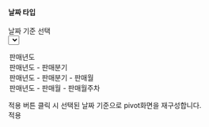 #### 날짜 타입

날짜 기준 선택<br/>
<select id="typeList">
  <option value="type1">판매년도</option>
  <option value="type2">판매년도 - 판매분기</option>
  <option value="type3">판매년도 - 판매분기 - 판매월</option>
  <option value="type4">판매년도 - 판매월 - 판매월주차</option>
</select>


적용 버튼 클릭 시 선택된 날짜 기준으로 pivot화면을 재구성합니다.<br/>
<a class="btn primary small round lowercase" id="btnSetPivotFields">적용</a>

<script>
$('#btnSetPivotFields').click(function() {
	var typeValue = $("#typeList").val();     
	if (typeValue == "type1") {
	    pivot.setPivotFields({
		    columns: ["판매년도"],
		    rows: ["국가","브랜드명"],
		    values: [{
		        name: "차량가격",
		        expression: "sum"
		    }, {
		        name: "판매수량",
		        expression: "sum"
		    }]
		});
	}else if(typeValue == "type2"){
		pivot.setPivotFields({
		    columns: ["판매년도","판매분기"],
		    rows: ["국가","브랜드명"],
		    values: [{
		        name: "차량가격",
		        expression: "sum"
		    }, {
		        name: "판매수량",
		        expression: "sum"
		    }]
		});
	}else if(typeValue == "type3"){
		pivot.setPivotFields({
		    columns: ["판매년도","판매분기","판매월"],
		    rows: ["국가","브랜드명"],
		    values: [{
		        name: "차량가격",
		        expression: "sum"
		    }, {
		        name: "판매수량",
		        expression: "sum"
		    }]
		});
	}else if(typeValue == "type4"){
		pivot.setPivotFields({
		    columns: ["판매년도","판매월","판매월주차"],
		    rows: ["국가","브랜드명"],
		    values: [{
		        name: "차량가격",
		        expression: "sum"
		    }, {
		        name: "판매수량",
		        expression: "sum"
		    }]
		});
	}
});

/*
$('#btnSetPivotFields1').click(function() {
	pivot.setPivotFields({
	    columns: ["판매년도"],
	    rows: ["국가","브랜드명"],
	    values: [{
	        name: "차량가격",
	        expression: "sum"
	    }, {
	        name: "판매수량",
	        expression: "sum"
	    }]
	});
});
$('#btnSetPivotFields2').click(function() {
	pivot.setPivotFields({
	    columns: ["판매년도","판매분기"],
	    rows: ["국가","브랜드명"],
	    values: [{
	        name: "차량가격",
	        expression: "sum"
	    }, {
	        name: "판매수량",
	        expression: "sum"
	    }]
	});
});
$('#btnSetPivotFields3').click(function() {
	pivot.setPivotFields({
	    columns: ["판매년도","판매분기","판매월"],
	    rows: ["국가","브랜드명"],
	    values: [{
	        name: "차량가격",
	        expression: "sum"
	    }, {
	        name: "판매수량",
	        expression: "sum"
	    }]
	});
});
$('#btnSetPivotFields4').click(function() {
	pivot.setPivotFields({
	    columns: ["판매년도","판매분기","판매월","판매월주차"],
	    rows: ["국가","브랜드명"],
	    values: [{
	        name: "차량가격",
	        expression: "sum"
	    }, {
	        name: "판매수량",
	        expression: "sum"
	    }]
	});
});
*/
</script>
